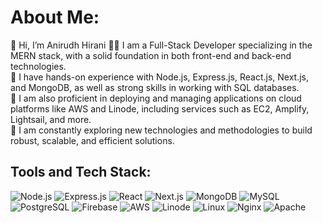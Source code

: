 # About Me:
👋 Hi, I’m Anirudh Hirani
👨‍💻 I am a Full-Stack Developer specializing in the MERN stack, with a solid foundation in both front-end and back-end technologies.  
🔧 I have hands-on experience with Node.js, Express.js, React.js, Next.js, and MongoDB, as well as strong skills in working with SQL databases.  
🚀 I am also proficient in deploying and managing applications on cloud platforms like AWS and Linode, including services such as EC2, Amplify, Lightsail, and more.  
🌱 I am constantly exploring new technologies and methodologies to build robust, scalable, and efficient solutions.

## Tools and Tech Stack:
![Node.js](https://img.shields.io/badge/node.js-6DA55F?style=for-the-badge&logo=node.js&logoColor=white)
![Express.js](https://img.shields.io/badge/express.js-404D59?style=for-the-badge)
![React](https://img.shields.io/badge/react-20232A?style=for-the-badge&logo=react&logoColor=61DAFB)
![Next.js](https://img.shields.io/badge/next.js-000000?style=for-the-badge&logo=nextdotjs&logoColor=white)
![MongoDB](https://img.shields.io/badge/mongodb-4EA94B?style=for-the-badge&logo=mongodb&logoColor=white)
![MySQL](https://img.shields.io/badge/mysql-4479A1?style=for-the-badge&logo=mysql&logoColor=white)
![PostgreSQL](https://img.shields.io/badge/postgresql-316192?style=for-the-badge&logo=postgresql&logoColor=white)
![Firebase](https://img.shields.io/badge/firebase-FFCA28?style=for-the-badge&logo=firebase&logoColor=black)
![AWS](https://img.shields.io/badge/Amazon_AWS-232F3E?style=for-the-badge&logo=amazon-aws&logoColor=white)
![Linode](https://img.shields.io/badge/linode-00A95C?style=for-the-badge&logo=linode&logoColor=white)
![Linux](https://img.shields.io/badge/linux-FCC624?style=for-the-badge&logo=linux&logoColor=black)
![Nginx](https://img.shields.io/badge/nginx-009639?style=for-the-badge&logo=nginx&logoColor=white)
![Apache](https://img.shields.io/badge/apache-D22128?style=for-the-badge&logo=apache&logoColor=white)
